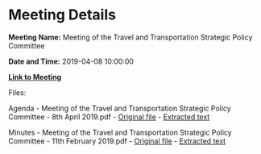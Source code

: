 # Meeting Details

**Meeting Name:** Meeting of the Travel and Transportation Strategic Policy Committee

**Date and Time:** 2019-04-08 10:00:00

**[Link to Meeting](https://www.limerick.ie/council/whats-on/meeting-travel-and-transportation-strategic-policy-committee-3)**

Files: 

Agenda - Meeting of the Travel and Transportation Strategic Policy Committee - 8th April 2019.pdf - [Original file](https://www.limerick.ie/sites/default/files/media/documents/2019-04/8th%20April%202019-Agenda%20Travel%20and%20Transportation%20Strategic%20Policy%20Committee.pdf) - [Extracted text](./Agenda%20-%C2%A0Meeting%20of%20the%20Travel%20and%20Transportation%20Strategic%20Policy%20Committee%20-%208th%20April%202019.md)

Minutes - Meeting of the Travel and Transportation Strategic Policy Committee - 11th February 2019.pdf - [Original file](https://www.limerick.ie/sites/default/files/media/documents/2019-04/11.02.19%20Draft%20Minutes%20of%20Travel%20and%20Transportation%20SPC%20Meeting.pdf) - [Extracted text](./Minutes%20-%C2%A0Meeting%20of%20the%20Travel%20and%20Transportation%20Strategic%20Policy%20Committee%20-%2011th%20February%202019.md)

